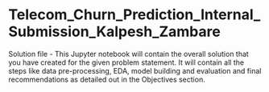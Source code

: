 # Telecom_Churn_Prediction_Internal_Submission_Kalpesh_Zambare
Solution file - This Jupyter notebook will contain the overall solution that you have created for the given problem statement. It will contain all the steps like data pre-processing, EDA, model building and evaluation and final recommendations as detailed out in the Objectives section.
